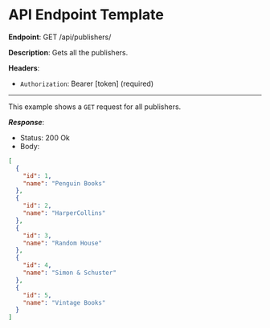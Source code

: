 # API Endpoint Template

**Endpoint**:
GET /api/publishers/

**Description**: Gets all the publishers.

**Headers**:

- `Authorization`: Bearer [token] (required)

---

This example shows a `GET` request for all publishers.

**_Response_**:

- Status: 200 Ok
- Body:

```json
[
  {
    "id": 1,
    "name": "Penguin Books"
  },
  {
    "id": 2,
    "name": "HarperCollins"
  },
  {
    "id": 3,
    "name": "Random House"
  },
  {
    "id": 4,
    "name": "Simon & Schuster"
  },
  {
    "id": 5,
    "name": "Vintage Books"
  }
]
```
